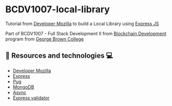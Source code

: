 # BCDV1007-local-library

Tutorial from [Developer Mozilla](https://developer.mozilla.org/en-US/docs/Learn/Server-side/Express_Nodejs/Tutorial_local_library_website) to build a Local Library using [Express JS](http://expressjs.com/)

Part of BCDV1007 - Full Stack Development II from [Blockchain Development](https://www.georgebrown.ca/programs/blockchain-development-program-t175/) program from [George Brown College](https://www.georgebrown.ca)

## :book: Resources and technologies :computer:

- [Developer Mozilla](https://developer.mozilla.org/en-US/docs/Learn/Server-side/Express_Nodejs/Tutorial_local_library_website)
- [Express](http://expressjs.com/)
- [Pug](https://pugjs.org/api/getting-started.html)
- [MongoDB](https://www.mongodb.com/)
- [Async](https://caolan.github.io/async/v3/)
- [Express validator](https://express-validator.github.io/docs/)
